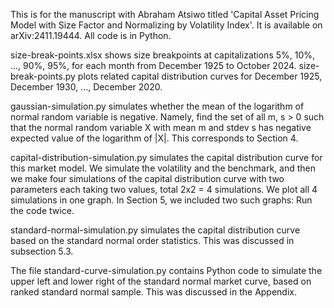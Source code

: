 This is for the manuscript with Abraham Atsiwo titled 'Capital Asset Pricing Model with Size Factor and Normalizing by Volatility Index'. It is available on arXiv:2411.19444. All code is in Python. 

size-break-points.xlsx shows size breakpoints at capitalizations 5%, 10%, ..., 90%, 95%, for each month from December 1925 to October 2024. size-break-points.py plots related capital distribution curves for December 1925, December 1930, ..., December 2020. 

gaussian-simulation.py simulates whether the mean of the logarithm of normal random variable is negative. Namely, find the set of all m, s > 0 such that the normal random variable X with mean m and stdev s has negative expected value of the logarithm of |X|. This corresponds to Section 4. 

capital-distribution-simulation.py simulates the capital distribution curve for this market model. We simulate the volatility and the benchmark, and then we make four simulations of the capital distribution curve with two parameters each taking two values, total 2x2 = 4 simulations. We plot all 4 simulations in one graph. In Section 5, we included two such graphs: Run the code twice. 

standard-normal-simulation.py simulates the capital distribution curve based on the standard normal order statistics. This was discussed in subsection 5.3. 

The file standard-curve-simulation.py contains Python code to simulate the upper left and lower right of the standard normal market curve, based on ranked standard normal sample. This was discussed in the Appendix.




